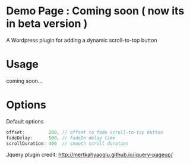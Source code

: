 Demo Page : Coming soon ( now its in beta version )
==================

A Wordpress plugin for adding a dynamic scroll-to-top button

# Usage

coming soon...

# Options

Default options
```javascript
offset: 		200, // offset to fade scroll-to-top button
fadeDelay: 		500, // fadeIn delay time
scrollDuration: 400  // smooth scroll duration
```


Jquery plugin credit: http://mertkahyaoglu.github.io/jquery-pageup/
